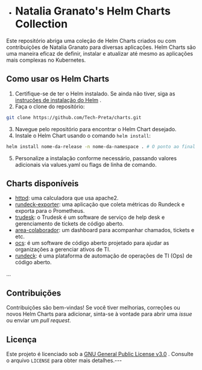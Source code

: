 - # Natalia Granato's Helm Charts Collection

Este repositório abriga uma coleção de Helm Charts criados ou com contribuições de Natalia Granato para diversas aplicações. Helm Charts são uma maneira eficaz de definir, instalar e atualizar até mesmo as aplicações mais complexas no Kubernetes.

## Como usar os Helm Charts 
1. Certifique-se de ter o Helm instalado. Se ainda não tiver, siga as [instruções de instalação do Helm](https://helm.sh/docs/intro/install/) . 
2. Faça o clone do repositório:

```bash
git clone https://github.com/Tech-Preta/charts.git
``` 

3. Navegue pelo repositório para encontrar o Helm Chart desejado. 
4. Instale o Helm Chart usando o comando `helm install`:

```bash
helm install nome-da-release -n nome-da-namespace . # O ponto ao final indica que você está no diretório do chart que será instalado
```

5. Personalize a instalação conforme necessário, passando valores adicionais via values.yaml ou flags de linha de comando.

## Charts disponíveis
* [httpd](https://github.com/Tech-Preta/charts/tree/main/charts/httpd): uma calculadora que usa apache2.
* [rundeck-exporter](https://github.com/Tech-Preta/charts/tree/main/charts/rundeck-exporter): uma aplicação que coleta métricas do Rundeck e exporta para o Prometheus.
* [trudesk](https://github.com/Tech-Preta/charts/tree/main/charts/trudesk): o Trudesk é um software de serviço de help desk e gerenciamento de tickets de código aberto.
* [area-colaborador](https://github.com/Tech-Preta/charts/tree/main/charts/areacolaborador): um dashboard para acompanhar chamados, tickets e etc.
* [ocs](https://github.com/Tech-Preta/charts/tree/main/charts/ocs): é um software de código aberto projetado para ajudar as organizações a gerenciar ativos de TI.
* [rundeck](https://github.com/Tech-Preta/charts/tree/main/charts/rundeck): é uma plataforma de automação de operações de TI (Ops) de código aberto.

...
## Contribuições

Contribuições são bem-vindas! Se você tiver melhorias, correções ou novos Helm Charts para adicionar, sinta-se à vontade para abrir uma *issue* ou enviar um *pull request*.

## Licença

Este projeto é licenciado sob a [GNU General Public License v3.0](https://github.com/Tech-Preta/charts/blob/gh-pages/LICENSE) . Consulte o arquivo `LICENSE` para obter mais detalhes.---

